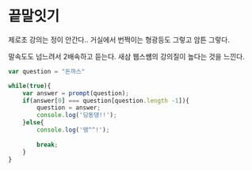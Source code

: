 # 끝말잇기

제로초 강의는 정이 안간다.. 거실에서 번쩍이는 형광등도 그렇고 암튼 그렇다. 

말속도도 넘느려서 2배속하고 듣는다.   새삼 웹스썜의 강의질이 높다는 것을 느낀다. 

```javascript
var question = "돈까스"

while(true){
    var answer = prompt(question);
    if(answer[0] === question[question.length -1]){
        question = answer;
        console.log('딩동댕!!');
    }else{
        console.log('땡^^!');
      
        break;
    }
}
```


